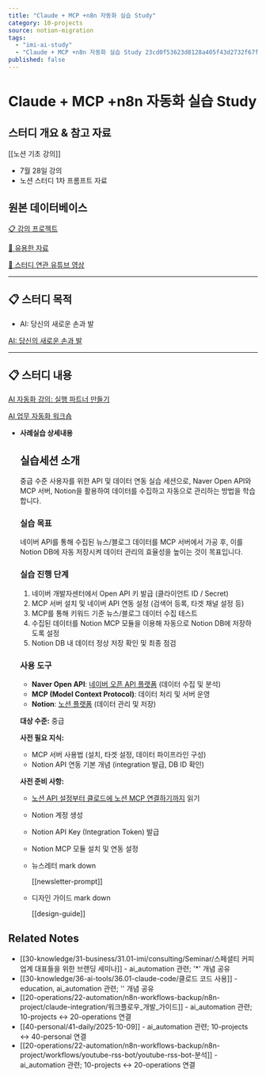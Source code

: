 ```yaml
---
title: "Claude + MCP +n8n 자동화 실습 Study"
category: 10-projects
source: notion-migration
tags:
  - "imi-ai-study"
  - "Claude + MCP +n8n 자동화 실습 Study 23cd0f53623d8128a405f43d2732f67f"
published: false
---
```


# Claude + MCP +n8n 자동화 실습 Study

## 스터디 개요 & 참고 자료

[[노션 기초 강의]]

* 7월 28일 강의
* 노션 스터디 1차 프롬프트 자료

## 원본 데이터베이스

[📋 강의 프로젝트](Claude%20%2B%20MCP%20%2Bn8n%20%EC%9E%90%EB%8F%99%ED%99%94%20%EC%8B%A4%EC%8A%B5%20Study/%F0%9F%93%8B%20%EA%B0%95%EC%9D%98%20%ED%94%84%EB%A1%9C%EC%A0%9D%ED%8A%B8.csv)

[🔗 유용한 자료](Claude%20%2B%20MCP%20%2Bn8n%20%EC%9E%90%EB%8F%99%ED%99%94%20%EC%8B%A4%EC%8A%B5%20Study/%F0%9F%94%97%20%EC%9C%A0%EC%9A%A9%ED%95%9C%20%EC%9E%90%EB%A3%8C.csv)

[🎥 스터디 연관 유튜브 영상](Claude%20%2B%20MCP%20%2Bn8n%20%EC%9E%90%EB%8F%99%ED%99%94%20%EC%8B%A4%EC%8A%B5%20Study/%F0%9F%8E%A5%20%EC%8A%A4%ED%84%B0%EB%94%94%20%EC%97%B0%EA%B4%80%20%EC%9C%A0%ED%8A%9C%EB%B8%8C%20%EC%98%81%EC%83%81.csv)

***

## 📋 스터디 목적

* AI: 당신의 새로운 손과 발

[AI: 당신의 새로운 손과 발](https://flo.host/lA7IH0j/)

***

## 📋 스터디 내용

[AI 자동화 강의: 실행 파트너 만들기](https://flo.host/owUUPgJ/)

[AI 업무 자동화 워크숍](https://flo.host/93EwNmv/)

* **사례실습 상세내용**

  ## **실습세션 소개**

  중급 수준 사용자를 위한 API 및 데이터 연동 실습 세션으로, Naver Open API와 MCP 서버, Notion을 활용하여 데이터를 수집하고 자동으로 관리하는 방법을 학습합니다.

  ### **실습 목표**

  네이버 API를 통해 수집된 뉴스/블로그 데이터를 MCP 서버에서 가공 후, 이를 Notion DB에 자동 저장시켜 데이터 관리의 효율성을 높이는 것이 목표입니다.

  ### **실습 진행 단계**

  1. 네이버 개발자센터에서 Open API 키 발급 (클라이언트 ID / Secret)
  2. MCP 서버 설치 및 네이버 API 연동 설정 (검색어 등록, 타겟 채널 설정 등)
  3. MCP를 통해 키워드 기준 뉴스/블로그 데이터 수집 테스트
  4. 수집된 데이터를 Notion MCP 모듈을 이용해 자동으로 Notion DB에 저장하도록 설정
  5. Notion DB 내 데이터 정상 저장 확인 및 최종 점검

  ### **사용 도구**

  * **Naver Open API**: [네이버 오픈 API 플랫폼](https://developers.naver.com/products/openapi) (데이터 수집 및 분석)
  * **MCP (Model Context Protocol)**: 데이터 처리 및 서버 운영
  * **Notion**: [노션 플랫폼](https://www.notion.so/ko-kr) (데이터 관리 및 저장)

  **대상 수준:** 중급

  **사전 필요 지식:**

  * MCP 서버 사용법 (설치, 타겟 설정, 데이터 파이프라인 구성)
  * Notion API 연동 기본 개념 (integration 발급, DB ID 확인)

  **사전 준비 사항:**

  * [노션 API 설정부터 클로드에 노션 MCP 연결하기까지](https://www.gpters.org/nocode/post/falls-api-settings-notion-Tx9iQCMaaXClx6i) 읽기

  * Notion 계정 생성

  * Notion API Key (Integration Token) 발급

  * Notion MCP 모듈 설치 및 연동 설정

  * 뉴스레터 mark down

    [[newsletter-prompt]]

  * 디자인 가이드 mark down

    [[design-guide]]

  ###

## Related Notes

- [[30-knowledge/31-business/31.01-imi/consulting/Seminar/스페셜티 커피업계 대표들을 위한 브랜딩 세미나]] - ai_automation 관련; '*' 개념 공유
- [[30-knowledge/36-ai-tools/36.01-claude-code/클로드 코드 사용]] - education, ai_automation 관련; '' 개념 공유
- [[20-operations/22-automation/n8n-workflows-backup/n8n-project/claude-integration/워크플로우_개발_가이드]] - ai_automation 관련; 10-projects ↔ 20-operations 연결
- [[40-personal/41-daily/2025-10-09]] - ai_automation 관련; 10-projects ↔ 40-personal 연결
- [[20-operations/22-automation/n8n-workflows-backup/n8n-project/workflows/youtube-rss-bot/youtube-rss-bot-분석]] - ai_automation 관련; 10-projects ↔ 20-operations 연결
